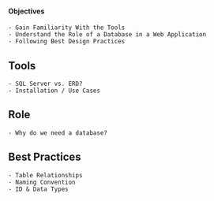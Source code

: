 #### Objectives

    - Gain Familiarity With the Tools
    - Understand the Role of a Database in a Web Application
    - Following Best Design Practices

## Tools

    - SQL Server vs. ERD?
    - Installation / Use Cases

## Role

    - Why do we need a database?

## Best Practices

    - Table Relationships
    - Naming Convention
    - ID & Data Types